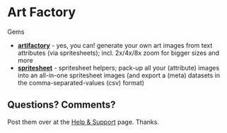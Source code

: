 # Art Factory



Gems

- [**artifactory**](artifactory) - yes, you can! generate your own art images from text attributes (via spritesheets); incl. 2x/4x/8x zoom for bigger sizes and more
- [**spritesheet**](spritesheet)  - spritesheet helpers; pack-up all your (attribute) images into an all-in-one spritesheet images (and export a (meta) datasets in the comma-separated-values (csv) format)






## Questions? Comments?

Post them over at the [Help & Support](https://github.com/geraldb/help) page. Thanks.

